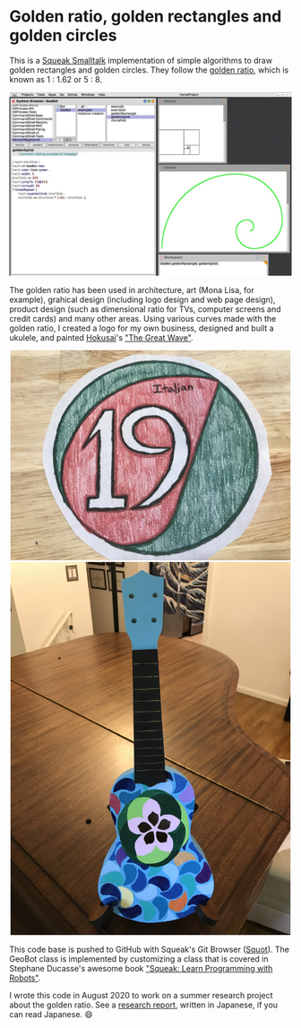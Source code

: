 # Golden ratio, golden rectangles and golden circles

This is a [Squeak Smalltalk](https://squeak.org/) implementation of simple algorithms to draw golden rectangles and golden circles. They follow the [golden ratio](https://en.wikipedia.org/wiki/Golden_ratio), which is known as 1 : 1.62 or 5 : 8. 

<p align="center">
  <img src="images/golden-ratio-desktop.jpg" width="800" />
</p>

The golden ratio has been used in architecture, art (Mona Lisa, for example), grahical design (including logo design and web page design), product design (such as dimensional ratio for TVs, computer screens and credit cards) and many other areas. Using various curves made with the golden ratio, I created a logo for my own business, designed and built a ukulele, and painted [Hokusai](https://en.wikipedia.org/wiki/Hokusai)'s ["The Great Wave"](https://en.wikipedia.org/wiki/The_Great_Wave_off_Kanagawa). 

<p align="center">
  <img src="images/logo.jpg" width="500" />
  <br>
  <img src="images/ukulele.jpg" width="500" />
</p>

This code base is pushed to GitHub with Squeak's Git Browser ([Squot](https://github.com/hpi-swa/Squot)). The GeoBot class is implemented by customizing a class that is covered in Stephane Ducasse's awesome book ["Squeak: Learn Programming with Robots"](https://smile.amazon.com/Squeak-Programming-Robots-Technology-Action/dp/1590594916/).

I wrote this code in August 2020 to work on a summer research project about the golden ratio. See a [research report](images/poster.jpg), written in Japanese, if you can read Japanese. :smile: 
